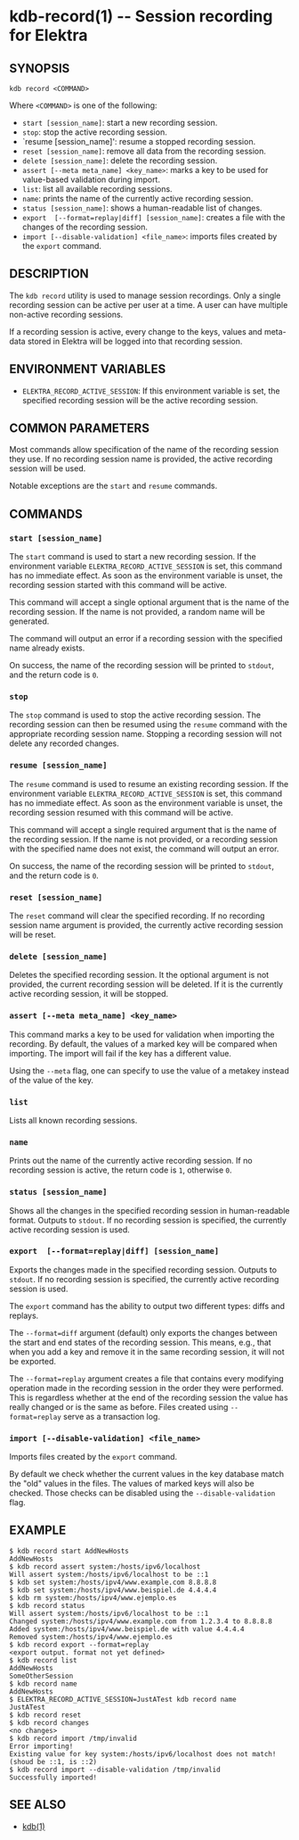 # kdb-record(1) -- Session recording for Elektra

## SYNOPSIS

`kdb record <COMMAND>`

Where `<COMMAND>` is one of the following:

- `start [session_name]`: start a new recording session.
- `stop`: stop the active recording session.
- `resume [session_name]': resume a stopped recording session.
- `reset [session_name]`: remove all data from the recording session.
- `delete [session_name]`: delete the recording session.
- `assert [--meta meta_name] <key_name>`: marks a key to be used for value-based validation during import.
- `list`: list all available recording sessions.
- `name`: prints the name of the currently active recording session.
- `status [session_name]`: shows a human-readable list of changes.
- `export  [--format=replay|diff] [session_name]`: creates a file with the changes of the recording session.
- `import [--disable-validation] <file_name>`: imports files created by the `export` command.

## DESCRIPTION

The `kdb record` utility is used to manage session recordings.
Only a single recording session can be active per user at a time.
A user can have multiple non-active recording sessions.

If a recording session is active, every change to the keys, values and meta-data stored in Elektra will be logged into that recording session.

## ENVIRONMENT VARIABLES

- `ELEKTRA_RECORD_ACTIVE_SESSION`: If this environment variable is set, the specified recording session will be the active recording session.

## COMMON PARAMETERS

Most commands allow specification of the name of the recording session they use.
If no recording session name is provided, the active recording session will be used.

Notable exceptions are the `start` and `resume` commands.

## COMMANDS

### `start [session_name]`
The `start` command is used to start a new recording session.
If the environment variable `ELEKTRA_RECORD_ACTIVE_SESSION` is set, this command has no immediate effect.
As soon as the environment variable is unset, the recording session started with this command will be active.

This command will accept a single optional argument that is the name of the recording session.
If the name is not provided, a random name will be generated.

The command will output an error if a recording session with the specified name already exists.

On success, the name of the recording session will be printed to `stdout`, and the return code is `0`.

### `stop`
The `stop` command is used to stop the active recording session.
The recording session can then be resumed using the `resume` command with the appropriate recording session name.
Stopping a recording session will not delete any recorded changes.

### `resume [session_name]`
The `resume` command is used to resume an existing recording session.
If the environment variable `ELEKTRA_RECORD_ACTIVE_SESSION` is set, this command has no immediate effect.
As soon as the environment variable is unset, the recording session resumed with this command will be active.

This command will accept a single required argument that is the name of the recording session.
If the name is not provided, or a recording session with the specified name does not exist, the command will output an error.

On success, the name of the recording session will be printed to `stdout`, and the return code is `0`.

### `reset [session_name]`
The `reset` command will clear the specified recording.
If no recording session name argument is provided, the currently active recording session will be reset.

### `delete [session_name]`
Deletes the specified recording session.
It the optional argument is not provided, the current recording session will be deleted.
If it is the currently active recording session, it will be stopped.

### `assert [--meta meta_name] <key_name>`
This command marks a key to be used for validation when importing the recording.
By default, the values of a marked key will be compared when importing.
The import will fail if the key has a different value.

Using the `--meta` flag, one can specify to use the value of a metakey instead of the value of the key.

### `list`
Lists all known recording sessions.

### `name`
Prints out the name of the currently active recording session.
If no recording session is active, the return code is `1`, otherwise `0`.

### `status [session_name]`
Shows all the changes in the specified recording session in human-readable format.
Outputs to `stdout`.
If no recording session is specified, the currently active recording session is used.

### `export  [--format=replay|diff] [session_name]`
Exports the changes made in the specified recording session.
Outputs to `stdout`.
If no recording session is specified, the currently active recording session is used.

The `export` command has the ability to output two different types: diffs and replays.

The `--format=diff` argument (default) only exports the changes between the start and end states of the recording session.
This means, e.g., that when you add a key and remove it in the same recording session, it will not be exported.

The `--format=replay` argument creates a file that contains every modifying operation made in the recording session in the order they were performed.
This is regardless whether at the end of the recording session the value has really changed or is the same as before.
Files created using `--format=replay` serve as a transaction log.


### `import [--disable-validation] <file_name>`
Imports files created by the `export` command.

By default we check whether the current values in the key database match the "old" values in the files.
The values of marked keys will also be checked.
Those checks can be disabled using the `--disable-validation` flag.


## EXAMPLE

```
$ kdb record start AddNewHosts
AddNewHosts
$ kdb record assert system:/hosts/ipv6/localhost
Will assert system:/hosts/ipv6/localhost to be ::1
$ kdb set system:/hosts/ipv4/www.example.com 8.8.8.8
$ kdb set system:/hosts/ipv4/www.beispiel.de 4.4.4.4
$ kdb rm system:/hosts/ipv4/www.ejemplo.es
$ kdb record status
Will assert system:/hosts/ipv6/localhost to be ::1
Changed system:/hosts/ipv4/www.example.com from 1.2.3.4 to 8.8.8.8
Added system:/hosts/ipv4/www.beispiel.de with value 4.4.4.4
Removed system:/hosts/ipv4/www.ejemplo.es
$ kdb record export --format=replay
<export output. format not yet defined>
$ kdb record list
AddNewHosts
SomeOtherSession
$ kdb record name
AddNewHosts
$ ELEKTRA_RECORD_ACTIVE_SESSION=JustATest kdb record name
JustATest
$ kdb record reset
$ kdb record changes
<no changes>
$ kdb record import /tmp/invalid
Error importing! 
Existing value for key system:/hosts/ipv6/localhost does not match! (shoud be ::1, is ::2)
$ kdb record import --disable-validation /tmp/invalid
Successfully imported!
```

## SEE ALSO

- [kdb(1)](kdb.md) 
